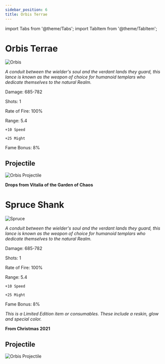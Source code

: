 ```yaml
---
sidebar_position: 6
title: Orbis Terrae
---
```


import Tabs from '@theme/Tabs';
import TabItem from '@theme/TabItem';

<Tabs>
  <TabItem value="Orbis Terrae" label="Orbis Terrae" default>

# Orbis Terrae

![Orbis](https://vwiki.valorserver.com/api/item/picture/orbis%20terrae)

<i>A conduit between the wielder's soul and the verdant lands they guard, this lance is known as the weapon of choice for humanoid templars who dedicate themselves to the natural Realm.</i>

Damage: 685-782

Shots: 1

Rate of Fire: 100%

Range: 5.4

    +10 Speed

    +25 Might

Fame Bonus: 8%

## Projectile

![Orbis Projectile](https://media.discordapp.net/attachments/953134990428868629/994767000259797063/orbisterrae.gif)

**Drops from Vitalia of the Garden of Chaos**

  </TabItem>
  <TabItem value="Spruce Shank" label="Spruce Shank">

# Spruce Shank

![Spruce](https://vwiki.valorserver.com/api/item/picture/spruce%20shank)

<i>A conduit between the wielder's soul and the verdant lands they guard, this lance is known as the weapon of choice for humanoid templars who dedicate themselves to the natural Realm.</i>

Damage: 685-782

Shots: 1

Rate of Fire: 100%

Range: 5.4
    
    +10 Speed

    +25 Might

Fame Bonus: 8%

*This is a Limited Edition item or consumables. These include a reskin, glow and special color.*

**From Christmas 2021**

## Projectile

![Orbis Projectile](https://media.discordapp.net/attachments/953134990428868629/994767000259797063/orbisterrae.gif)

 </TabItem>
</Tabs>
